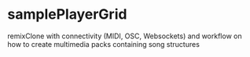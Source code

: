 # samplePlayerGrid
remixClone with connectivity (MIDI, OSC, Websockets) and workflow on how to create multimedia packs containing song structures
